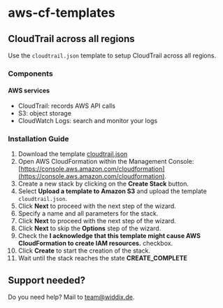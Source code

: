# aws-cf-templates

## CloudTrail across all regions

Use the `cloudtrail.json` template to setup CloudTrail across all regions.

### Components

#### AWS services

* CloudTrail: records AWS API calls
* S3: object storage
* CloudWatch Logs: search and monitor your logs

### Installation Guide

1. Download the template [cloudtrail.json](https://raw.githubusercontent.com/widdix/aws-cf-templates/master/security/cloudtrail.json)
1. Open AWS CloudFormation within the Management Console: [https://console.aws.amazon.com/cloudformation](https://console.aws.amazon.com/cloudformation).
1. Create a new stack by clicking on the **Create Stack** button.
1. Select **Upload a template to Amazon S3** and upload the template `cloudtrail.json`.
1. Click **Next** to proceed with the next step of the wizard.
1. Specify a name and all parameters for the stack.
1. Click **Next** to proceed with the next step of the wizard.
1. Click **Next** to skip the **Options** step of the wizard.
1. Check the **I acknowledge that this template might cause AWS CloudFormation to create IAM resources.** checkbox.
1. Click **Create** to start the creation of the stack.
1. Wait until the stack reaches the state **CREATE_COMPLETE**

## Support needed?

Do you need help? Mail to [team@widdix.de](mailto:team@widdix.de).
